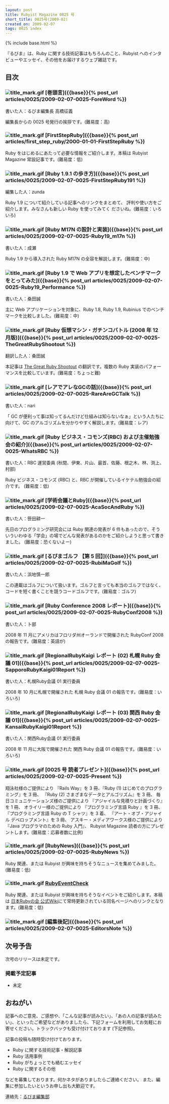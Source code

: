 ```yaml
---
layout: post
title: Rubyist Magazine 0025 号
short_title: 0025号(2009-02)
created_on: 2009-02-07
tags: 0025 index
---
```

{% include base.html %}


『るびま』は、Ruby に関する技術記事はもちろんのこと、Rubyist へのインタビューやエッセイ、その他をお届けするウェブ雑誌です。

## 目次

### ![title_mark.gif]({{base}}{{site.baseurl}}/images/title_mark.gif) [巻頭言]({{base}}{% post_url articles/0025/2009-02-07-0025-ForeWord %})

書いた人：るびま編集長 高橋征義

編集長からの 0025 号発行の挨拶です。(難易度：高)

### ![title_mark.gif]({{base}}{{site.baseurl}}/images/title_mark.gif) [FirstStepRuby]({{base}}{% post_url articles/first_step_ruby/2000-01-01-FirstStepRuby %})

Ruby をはじめるにあたって必要な情報をご紹介します。本稿は Rubyist Magazine 常設記事です。(難易度：低)

### ![title_mark.gif]({{base}}{{site.baseurl}}/images/title_mark.gif) [Ruby 1.9.1 の歩き方]({{base}}{% post_url articles/0025/2009-02-07-0025-FirstStepRuby191 %})

編集した人：zunda

Ruby 1.9 について紹介している記事へのリンクをまとめて、
評判や使い方をご紹介します。みなさんも新しい Ruby を使ってみてく
ださいね。(難易度：いろいろ)

### ![title_mark.gif]({{base}}{{site.baseurl}}/images/title_mark.gif) [Ruby M17N の設計と実装]({{base}}{% post_url articles/0025/2009-02-07-0025-Ruby19_m17n %})

書いた人：成瀬

Ruby 1.9 から導入された Ruby M17N の全容を解説します。(難易度：中) 

### ![title_mark.gif]({{base}}{{site.baseurl}}/images/title_mark.gif) [Ruby 1.9 で Web アプリを想定したベンチマークをとってみた]({{base}}{% post_url articles/0025/2009-02-07-0025-Ruby19_Performance %})

書いた人：桑田誠

主に Web アプリケーションを対象に、Ruby 1.8, Ruby 1.9, Rubinius でのベンチマークを比較しました。(難易度：中) 

### ![title_mark.gif]({{base}}{{site.baseurl}}/images/title_mark.gif) [Ruby 仮想マシン・ガチンコバトル (2008 年 12 月版)]({{base}}{% post_url articles/0025/2009-02-07-0025-TheGreatRubyShootout %})

翻訳した人：桑田誠

本記事は [The Great Ruby Shootout](http://antoniocangiano.com/2008/12/09/the-great-ruby-shootout-december-2008/) の翻訳です。複数の Ruby 実装のパフォーマンスを比較しています。(難易度：ちょっと難) 

### ![title_mark.gif]({{base}}{{site.baseurl}}/images/title_mark.gif) [レアでアレなGCの話]({{base}}{% post_url articles/0025/2009-02-07-0025-RareAreGCTalk %})

書いた人：nari

「 GC が便利って事は知ってるんだけど仕組みは知らないなぁ」という人たちに向けて、GC のアルゴリズムを分かりやすく解説します。(難易度：レア) 

### ![title_mark.gif]({{base}}{{site.baseurl}}/images/title_mark.gif) [Ruby ビジネス・コモンズ(RBC) および主催勉強会の紹介]({{base}}{% post_url articles/0025/2009-02-07-0025-WhatsRBC %})

書いた人：RBC 運営委員 (秋間、伊東、片山、最首、佐藤、根之木、林、渕上、村部)

Ruby ビジネス・コモンズ (RBC) と、RBC が開催しているイケテル勉強会の紹介です。 (難易度：低) 

### ![title_mark.gif]({{base}}{{site.baseurl}}/images/title_mark.gif) [学術会議とRuby]({{base}}{% post_url articles/0025/2009-02-07-0025-AcaSocAndRuby %})

書いた人：笹田耕一

先日のプログラミング研究会には Ruby 関連の発表が 6 件もあったので、そういういわゆる「学会」の場でどんな発表があるのかをご紹介しようと思って書きました。 (難易度：恐くないよー) 

### ![title_mark.gif]({{base}}{{site.baseurl}}/images/title_mark.gif) [るびまゴルフ 【第 5 回】]({{base}}{% post_url articles/0025/2009-02-07-0025-RubiMaGolf %})

書いた人：浜地慎一郎

この連載はゴルフについて扱います。ゴルフと言っても本当のゴルフではなく、コードを短く書くことを競うコードゴルフです。(難易度：ゴルフ) 

### ![title_mark.gif]({{base}}{{site.baseurl}}/images/title_mark.gif) [Ruby Conference 2008 レポート]({{base}}{% post_url articles/0025/2009-02-07-0025-RubyConf2008 %})

書いた人：卜部

2008 年 11 月にアメリカはフロリダ州オーランドで開催された RubyConf 2008 の報告です。(難易度：英語が) 

### ![title_mark.gif]({{base}}{{site.baseurl}}/images/title_mark.gif) [RegionalRubyKaigi レポート (02) 札幌 Ruby 会議 01]({{base}}{% post_url articles/0025/2009-02-07-0025-SapporoRubyKaigi01Report %})

書いた人：札幌Ruby会議 01 実行委員

2008 年 10 月に札幌で開催された 札幌 Ruby 会議 01 の報告です。(難易度：いろいろ)

### ![title_mark.gif]({{base}}{{site.baseurl}}/images/title_mark.gif) [RegionalRubyKaigi レポート (03) 関西 Ruby 会議 01]({{base}}{% post_url articles/0025/2009-02-07-0025-KansaiRubyKaigi01Report %})

書いた人：関西Ruby会議 01 実行委員

2008 年 11 月に大阪で開催された 関西 Ruby 会議 01 の報告です。(難易度：いろいろ)

### ![title_mark.gif]({{base}}{{site.baseurl}}/images/title_mark.gif) [0025 号 読者プレゼント]({{base}}{% post_url articles/0025/2009-02-07-0025-Present %})

翔泳社様のご提供により
『Rails Way』を 3 冊、『Ruby (1) はじめてのプログラミング』を 3 冊、
『Ruby (2) さまざまなデータとアルゴリズム』を 3 冊、
毎日コミュニケーションズ様のご提供により
『アジャイルな見積りと計画づくり』を 1 冊、
オライリー様のご提供により
『プログラミング言語 Ruby 』を 3 冊、
『プログラミング言語 Ruby の T シャツ』を 3 着、
『アート・オブ・アジャイル デベロップメント』を 3 冊、
アスキー・メディアワークス様のご提供により
『Java プログラマのための Ruby 入門』、
Rubyist Magazine 読者の方にプレゼントします。(難易度：応募者数に比例)

### ![title_mark.gif]({{base}}{{site.baseurl}}/images/title_mark.gif) [RubyNews]({{base}}{% post_url articles/0025/2009-02-07-0025-RubyNews %})

Ruby 関連、または Rubyist が興味を持ちそうなニュースを集めてみました。(難易度：低)

### ![title_mark.gif]({{base}}{{site.baseurl}}/images/title_mark.gif) [RubyEventCheck](http://jp.rubyist.net/?RubyEventCheck)

Ruby 関連、または Rubyist が興味を持ちそうなイベントをご紹介します。本稿は [日本Rubyの会 公式Wiki](http://jp.rubyist.net/)にて常時更新されている同名ページへのリンクとなります。(難易度：低)

### ![title_mark.gif]({{base}}{{site.baseurl}}/images/title_mark.gif) [編集後記]({{base}}{% post_url articles/0025/2009-02-07-0025-EditorsNote %})

## 次号予告

次号のリリースは未定です。

### 掲載予定記事

* 未定


## おねがい

記事へのご意見、ご感想や、「こんな記事が読みたい」、「あの人の記事が読みたい」、といったご希望などがありましたら、下記フォームを利用してお気軽にお寄せください。トラックバックも受け付けております (下記参照)。

記事の投稿も随時受け付けております。

* Ruby に関する技術記事・解説記事
* Ruby 活用事例
* Ruby がちょっとでも絡むエッセイ
* Ruby に関するその他


などを募集しております。何かネタがありましたらご連絡ください。
また、編集に参加したいというお申し出も大歓迎です。

連絡先：[るびま編集部](mailto:magazine@ruby-no-kai.org)


